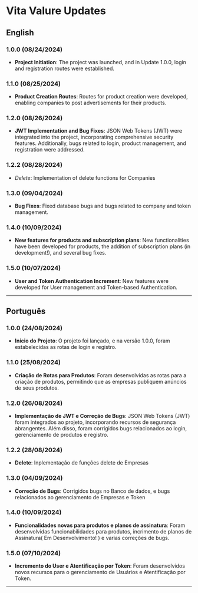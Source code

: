 
# Vita Valure Updates

## English

### 1.0.0 (08/24/2024)
- **Project Initiation**: The project was launched, and in Update 1.0.0, login and registration routes were established.

### 1.1.0 (08/25/2024)
- **Product Creation Routes**: Routes for product creation were developed, enabling companies to post advertisements for their products.

### 1.2.0 (08/26/2024)
- **JWT Implementation and Bug Fixes**: JSON Web Tokens (JWT) were integrated into the project, incorporating comprehensive security features. Additionally, bugs related to login, product management, and registration were addressed.
### 1.2.2 (08/28/2024)
- *Delete*: Implementation of delete functions for Companies

### 1.3.0 (09/04/2024)

- **Bug Fixes**: Fixed database bugs and bugs related to company and token management.


### 1.4.0 (10/09/2024)

- **New features for products and subscription plans**: New functionalities have been developed for products, the addition of subscription plans (in development!), and several bug fixes.



### 1.5.0 (10/07/2024)
- **User and Token Authentication Increment**: New features were developed for User management and Token-based Authentication.

---

## Português

### 1.0.0 (24/08/2024)
- **Início do Projeto**: O projeto foi lançado, e na versão 1.0.0, foram estabelecidas as rotas de login e registro.

### 1.1.0 (25/08/2024)
- **Criação de Rotas para Produtos**: Foram desenvolvidas as rotas para a criação de produtos, permitindo que as empresas publiquem anúncios de seus produtos.

### 1.2.0 (26/08/2024)
- **Implementação de JWT e Correção de Bugs**: JSON Web Tokens (JWT) foram integrados ao projeto, incorporando recursos de segurança abrangentes. Além disso, foram corrigidos bugs relacionados ao login, gerenciamento de produtos e registro.

### 1.2.2 (28/08/2024)
- **Delete**: Inplementação de funções delete de Empresas

### 1.3.0 (04/09/2024)

- **Correção de Bugs**: Corrigidos bugs no Banco de dados, e bugs relacionados ao gerenciamento de Empresas e Token

### 1.4.0 (10/09/2024)
- **Funcionalidades novas para produtos e planos de assinatura**: Foram desenvolvidas funcionabilidades para produtos, incrimento de planos de Assinatura( Em Desenvolvimento! ) e varias correções de bugs.

### 1.5.0 (07/10/2024)
- **Incremento do User e Atentificação por Token**: Foram desenvolvidos novos recursos para o gerenciamento de Usuários e Atentificação por Token. 
---

